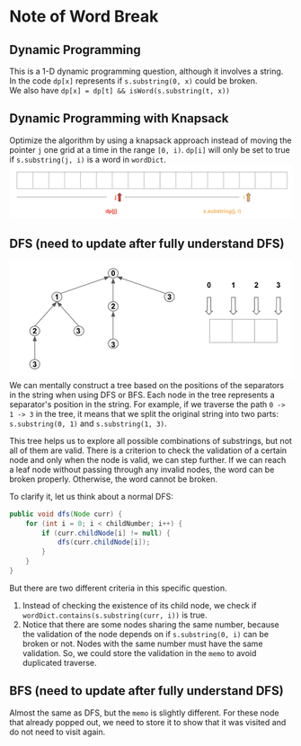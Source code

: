 # Note of Word Break
## Dynamic Programming
This is a 1-D dynamic programming question, although it involves a string.  
In the code `dp[x]` represents if `s.substring(0, x)` could be broken.  
We also have `dp[x] = dp[t] && isWord(s.substring(t, x))`

## Dynamic Programming with Knapsack
Optimize the algorithm by using a knapsack approach instead of moving the pointer `j` one grid at a time in the range 
`[0, i)`. `dp[i]` will only be set to true if `s.substring(j, i)` is a word in `wordDict`.  
![knapsack.png](knapsack.png)

## DFS (need to update after fully understand DFS)
![DFS&BFS.png](DFS%26BFS.png)
We can mentally construct a tree based on the positions of the separators in the string when using DFS or BFS. Each node 
in the tree represents a separator's position in the string. For example, if we traverse the path `0 -> 1 -> 3` in the tree, 
it means that we split the original string into two parts: `s.substring(0, 1)` and `s.substring(1, 3)`.  

This tree helps us to explore all possible combinations of substrings, but not all of them are valid. There is a criterion 
to check the validation of a certain node and only when the node is valid, we can step further. If we can reach a leaf 
node without passing through any invalid nodes, the word can be broken properly. Otherwise, the word cannot be broken.

To clarify it, let us think about a normal DFS:
```java
public void dfs(Node curr) {
    for (int i = 0; i < childNumber; i++) {
        if (curr.childNode[i] != null) {
            dfs(curr.childNode[i]);
        }
    }
}
```
But there are two different criteria in this specific question.
1. Instead of checking the existence of its child node, we check if `wordDict.contains(s.substring(curr, i))` is true.
2. Notice that there are some nodes sharing the same number, because the validation of the node depends on if `s.substring(0, i)` 
can be broken or not. Nodes with the same number must have the same validation. So, we could store the validation in the
`memo` to avoid duplicated traverse.


## BFS (need to update after fully understand DFS)
Almost the same as DFS, but the `memo` is slightly different. For these node that already popped out, we need to store it
to show that it was visited and do not need to visit again.

